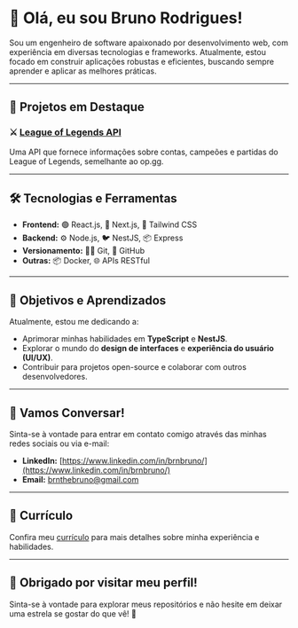 # 👋 Olá, eu sou Bruno Rodrigues!

Sou um engenheiro de software apaixonado por desenvolvimento web, com experiência em diversas tecnologias e frameworks. Atualmente, estou focado em construir aplicações robustas e eficientes, buscando sempre aprender e aplicar as melhores práticas.

---

## 🚀 Projetos em Destaque

### ⚔️ [League of Legends API](https://github.com/BrunoRodriguesNasc/lol-backend-v2)
Uma API que fornece informações sobre contas, campeões e partidas do League of Legends, semelhante ao op.gg.

---

## 🛠️ Tecnologias e Ferramentas

- **Frontend:** 🟢 React.js, 🔵 Next.js, 🎨 Tailwind CSS
- **Backend:** ⚙️ Node.js, 🐦 NestJS, 📦 Express
- **Versionamento:** 🕵️‍♂️ Git, 🐙 GitHub
- **Outras:** 📦 Docker, 🌐 APIs RESTful


---

## 🌱 Objetivos e Aprendizados

Atualmente, estou me dedicando a:

- Aprimorar minhas habilidades em **TypeScript** e **NestJS**.
- Explorar o mundo do **design de interfaces** e **experiência do usuário (UI/UX)**.
- Contribuir para projetos open-source e colaborar com outros desenvolvedores.

---

## 💬 Vamos Conversar!

Sinta-se à vontade para entrar em contato comigo através das minhas redes sociais ou via e-mail:

- **LinkedIn:** [https://www.linkedin.com/in/brnbruno/](https://www.linkedin.com/in/brnbruno/)
- **Email:** brnthebruno@gmail.com

---

## 📄 Currículo

Confira meu [currículo](https://docs.google.com/document/d/17v_E_c97ChFZrabNzrHPVytdiSeGAq0FH02PPGmp58U/edit?usp=drive_link) para mais detalhes sobre minha experiência e habilidades.

---

## 🎉 Obrigado por visitar meu perfil!

Sinta-se à vontade para explorar meus repositórios e não hesite em deixar uma estrela se gostar do que vê! 🌟
